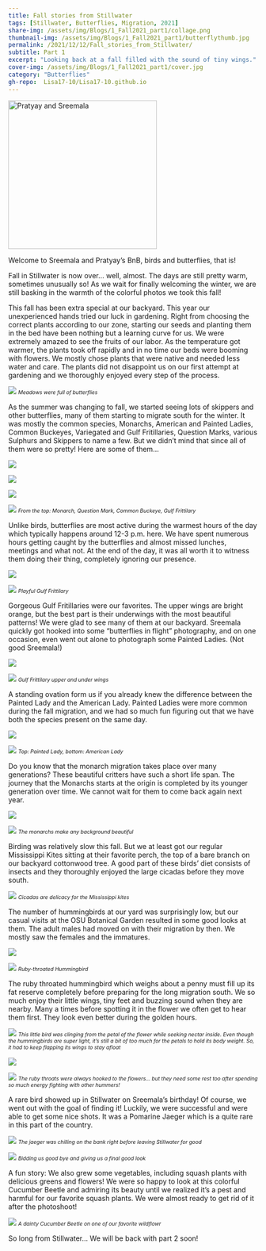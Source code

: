 ```yaml
---
title: Fall stories from Stillwater
tags: [Stillwater, Butterflies, Migration, 2021]
share-img: /assets/img/Blogs/1_Fall2021_part1/collage.png
thumbnail-img: /assets/img/Blogs/1_Fall2021_part1/butterflythumb.jpg
permalink: /2021/12/12/Fall_stories_from_Stillwater/
subtitle: Part 1
excerpt: "Looking back at a fall filled with the sound of tiny wings."
cover-img: /assets/img/Blogs/1_Fall2021_part1/cover.jpg
category: "Butterflies"
gh-repo:  Lisa17-10/Lisa17-10.github.io
---
```




<img src="/assets/img/DP/Authors_PDR_SDM.jpg" alt="Pratyay and Sreemala" width="300"/>



Welcome to Sreemala and Pratyay’s BnB, birds and butterflies, that is! 

Fall in Stillwater is now over… well, almost. The days are still pretty warm, sometimes unusually so! As we wait for finally welcoming the winter, we are still basking in the warmth of the colorful photos we took this fall!  

This fall has been extra special at our backyard. This year our unexperienced hands tried our luck in gardening. Right from choosing the correct plants according to our zone, starting our seeds and planting them in the bed have been nothing but a learning curve for us. We were extremely amazed to see the fruits of our labor. As the temperature got warmer, the plants took off rapidly and in no time our beds were booming with flowers. We mostly chose plants that were native and needed less water and care. The plants did not disappoint us on our first attempt at gardening and we thoroughly enjoyed every step of the process.


![](/assets/img/Blogs/1_Fall2021_part1/1.aa.jpg)
*<span style="font-size: 0.75em;">Meadows were full of butterflies</span>*

As the summer was changing to fall, we started seeing lots of skippers and other butterflies, many of them starting to migrate south for the winter. It was mostly the common species, Monarchs, American and Painted Ladies, Common Buckeyes, Variegated and Gulf Fritillaries, Question Marks, various Sulphurs and Skippers to name a few. But we didn’t mind that since all of them were so pretty! Here are some of them…



![](/assets/img/Blogs/1_Fall2021_part1/1.jpg)

![](/assets/img/Blogs/1_Fall2021_part1/1.a.jpg)

![](/assets/img/Blogs/1_Fall2021_part1/1b.jpg)

![](/assets/img/Blogs/1_Fall2021_part1/1.c.jpg)
*<span style="font-size: 0.75em;">From the top: Monarch, Question Mark, Common Buckeye, Gulf Frittilary</span>*

Unlike birds, butterflies are most active during the warmest hours of the day which typically happens around 12-3 p.m. here. We have spent numerous hours getting caught by the butterflies and almost missed lunches, meetings and what not. At the end of the day, it was all worth it to witness them doing their thing, completely ignoring our presence. 

![](/assets/img/Blogs/1_Fall2021_part1/2.jpg)

![](/assets/img/Blogs/1_Fall2021_part1/3.1.jpg)
*<span style="font-size: 0.75em;">Playful Gulf Frittilary</span>*


Gorgeous Gulf Fritillaries were our favorites. The upper wings are bright orange, but the best part is their underwings with the most beautiful patterns! We were glad to see many of them at our backyard. Sreemala quickly got hooked into some “butterflies in flight” photography, and on one occasion, even went out alone to photograph some Painted Ladies. (Not good Sreemala!)

![](/assets/img/Blogs/1_Fall2021_part1/3.jpg)

![](/assets/img/Blogs/1_Fall2021_part1/butterflythumb.jpg)
*<span style="font-size: 0.75em;">Gulf Frittilary upper and under wings</span>*



A standing ovation form us if you already knew the difference between the Painted Lady and the American Lady. Painted Ladies were more common during the fall migration, and we had so much fun figuring out that we have both the species present on the same day.  

![](/assets/img/Blogs/1_Fall2021_part1/4.jpg)

![](/assets/img/Blogs/1_Fall2021_part1/4.a.jpg)
*<span style="font-size: 0.75em;">Top: Painted Lady, bottom: American Lady</span>*

Do you know that the monarch migration takes place over many generations? These beautiful critters have such a short life span. The journey that the Monarchs starts at the origin is completed by its younger generation over time. We cannot wait for them to come back again next year. 

![](/assets/img/Blogs/1_Fall2021_part1/5.jpg)

![](/assets/img/Blogs/1_Fall2021_part1/6.jpg)
*<span style="font-size: 0.75em;">The monarchs make any background beautiful</span>*


Birding was relatively slow this fall. But we at least got our regular Mississippi Kites sitting at their favorite perch, the top of a bare branch on our backyard cottonwood tree. A good part of these birds’ diet consists of insects and they thoroughly enjoyed the large cicadas before they move south.  

![](/assets/img/Blogs/1_Fall2021_part1/7.jpg)
*<span style="font-size: 0.75em;">Cicadas are delicacy for the Mississippi kites</span>*

The number of hummingbirds at our yard was surprisingly low, but our casual visits at the OSU Botanical Garden resulted in some good looks at them. The adult males had moved on with their migration by then. We mostly saw the females and the immatures.

![](/assets/img/Blogs/1_Fall2021_part1/8.a.jpg)

![](/assets/img/Blogs/1_Fall2021_part1/8.b.jpg)
*<span style="font-size: 0.75em;">Ruby-throated Hummingbird</span>*

The ruby throated hummingbird which weighs about a penny must fill up its fat reserve completely before preparing for the long migration south. We so much enjoy their little wings, tiny feet and buzzing sound when they are nearby. Many a times before spotting it in the flower we often get to hear them first. They look even better during the golden hours.

![](/assets/img/Blogs/1_Fall2021_part1/8.jpg)
*<span style="font-size: 0.75em;">This little bird was clinging from the petal of the flower while seeking nectar inside. Even though the hummingbirds are super light, it’s still a bit of too much for the petals to hold its body weight. So, it had to keep flapping its wings to stay afloat</span>*

![](/assets/img/Blogs/1_Fall2021_part1/9.a.jpg)

![](/assets/img/Blogs/1_Fall2021_part1/9.jpg)
*<span style="font-size: 0.75em;">The ruby throats were always hooked to the flowers... but they need some rest too after spending so much energy fighting with other hummers!</span>*


A rare bird showed up in Stillwater on Sreemala’s birthday! Of course, we went out with the goal of finding it! Luckily, we were successful and were able to get some nice shots. It was a Pomarine Jaeger which is a quite rare in this part of the country. 

![](/assets/img/Blogs/1_Fall2021_part1/10.jpg)
*<span style="font-size: 0.75em;">The jaeger was chilling on the bank right before leaving Stillwater for good</span>*

![](/assets/img/Blogs/1_Fall2021_part1/11.jpg)
*<span style="font-size: 0.75em;">Bidding us good bye and giving us a final good look</span>*


A fun story: We also grew some vegetables, including squash plants with delicious greens and flowers!  We were so happy to look at this colorful Cucumber Beetle and admiring its beauty until we realized it’s a pest and harmful for our favorite squash plants. We were almost ready to get rid of it after the photoshoot! 

![](/assets/img/Blogs/1_Fall2021_part1/12.jpg)
*<span style="font-size: 0.75em;">A dainty Cucumber Beetle on one of our favorite wildflowr</span>*

So long from Stillwater... We will be back with part 2 soon!

